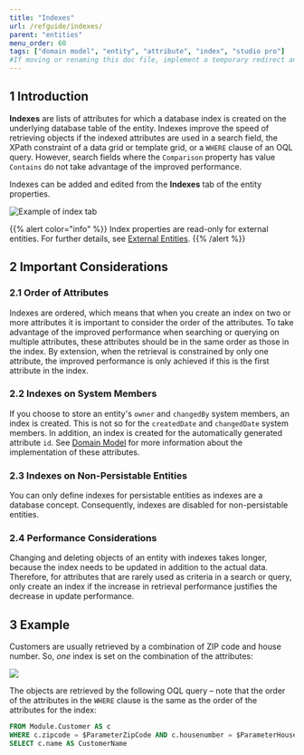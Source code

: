 ```yaml
---
title: "Indexes"
url: /refguide/indexes/
parent: "entities"
menu_order: 60
tags: ["domain model", "entity", "attribute", "index", "studio pro"]
#If moving or renaming this doc file, implement a temporary redirect and let the respective team know they should update the URL in the product. See Mapping to Products for more details.
---
```


## 1 Introduction

**Indexes** are lists of attributes for which a database index is created on the underlying database table of the entity. Indexes improve the speed of retrieving objects if the indexed attributes are used in a search field, the XPath constraint of a data grid or template grid, or a `WHERE` clause of an OQL query. However, search fields where the `Comparison` property has value `Contains` do not take advantage of the improved performance.

Indexes can be added and edited from the **Indexes** tab of the entity properties.

![Example of index tab](/attachments/refguide/modeling/domain-model/entities/indexes/index-properties.png)

{{% alert color="info" %}}
Index properties are read-only for external entities. For further details, see [External Entities](/refguide/external-entities/).
{{% /alert %}}

## 2 Important Considerations

### 2.1 Order of Attributes

Indexes are ordered, which means that when you create an index on two or more attributes it is important to consider the order of the attributes. To take advantage of the improved performance when searching or querying on multiple attributes, these attributes should be in the same order as those in the index. By extension, when the retrieval is constrained by only one attribute, the improved performance is only achieved if this is the first attribute in the index.

### 2.2 Indexes on System Members

If you choose to store an entity's `owner` and `changedBy` system members, an index is created. This is not so for the `createdDate` and `changedDate` system members. In addition, an index is created for the automatically generated attribute `id`. See [Domain Model](/refguide/domain-model/) for more information about the implementation of these attributes.

### 2.3 Indexes on Non-Persistable Entities

You can only define indexes for persistable entities as indexes are a database concept. Consequently, indexes are disabled for non-persistable entities.

### 2.4 Performance Considerations

Changing and deleting objects of an entity with indexes takes longer, because the index needs to be updated in addition to the actual data. Therefore, for attributes that are rarely used as criteria in a search or query, only create an index if the increase in retrieval performance justifies the decrease in update performance.

## 3 Example

Customers are usually retrieved by a combination of ZIP code and house number. So, *one* index is set on the combination of the attributes:

![](/attachments/refguide/modeling/domain-model/entities/indexes/customer-index-example.png)

The objects are retrieved by the following OQL query – note that the order of the attributes in the `WHERE` clause is the same as the order of the attributes for the index:

```sql
FROM Module.Customer AS c
WHERE c.zipcode = $ParameterZipCode AND c.housenumber = $ParameterHouseNumber
SELECT c.name AS CustomerName
```
